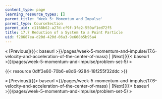 ```yaml
---
content_type: page
learning_resource_types: []
parent_title: 'Week 5: Momentum and Impulse'
parent_type: CourseSection
parent_uid: c1168b62-a27d-cf9f-3fe2-550af1ed72f5
title: 17.7 Reduction of a System to a Point Particle
uid: f28687ea-d20d-420d-06a3-9e668b5b95a4
---
```


« [Previous]({{< baseurl >}}/pages/week-5-momentum-and-impulse/17.6-velocity-and-acceleration-of-the-center-of-mass) | [Next]({{< baseurl >}}/pages/week-5-momentum-and-impulse/problem-set-5) »

{{< resource 0dff3e80-70b6-e8d6-9284-18f255f32ddc >}}

« [Previous]({{< baseurl >}}/pages/week-5-momentum-and-impulse/17.6-velocity-and-acceleration-of-the-center-of-mass) | [Next]({{< baseurl >}}/pages/week-5-momentum-and-impulse/problem-set-5) »